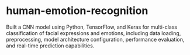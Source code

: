 # human-emotion-recognition
 Built a CNN model using Python, TensorFlow, and Keras for multi-class classification of facial expressions and emotions, including data loading, preprocessing, model architecture configuration, performance evaluation, and real-time prediction capabilities.
